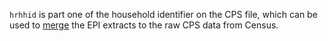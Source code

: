 `hrhhid` is part one of the household identifier on the CPS file, which can be used to [merge](/faq#merging) the EPI extracts to the raw CPS data from Census.
